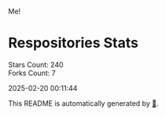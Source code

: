 Me!

# Respositories Stats
Stars Count: 240  
Forks Count: 7

2025-02-20 00:11:44  

This README is automatically generated by [🐰](https://github.com/rnitta/rnitta).
